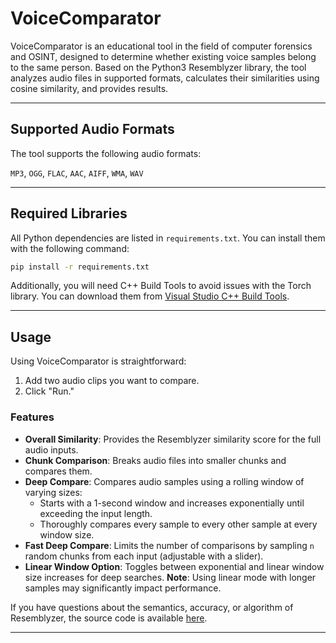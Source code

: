 # VoiceComparator

VoiceComparator is an educational tool in the field of computer forensics and OSINT, designed to determine whether existing voice samples belong to the same person. Based on the Python3 Resemblyzer library, the tool analyzes audio files in supported formats, calculates their similarities using cosine similarity, and provides results.

---

## Supported Audio Formats

The tool supports the following audio formats:

`MP3`, `OGG`, `FLAC`, `AAC`, `AIFF`, `WMA`, `WAV`

---

## Required Libraries

All Python dependencies are listed in `requirements.txt`. You can install them with the following command:

```bash
pip install -r requirements.txt
```

Additionally, you will need C++ Build Tools to avoid issues with the Torch library. You can download them from [Visual Studio C++ Build Tools](https://visualstudio.microsoft.com/visual-cpp-build-tools/).

---

## Usage

Using VoiceComparator is straightforward:

1. Add two audio clips you want to compare.
2. Click "Run."

### Features

- **Overall Similarity**: Provides the Resemblyzer similarity score for the full audio inputs.
- **Chunk Comparison**: Breaks audio files into smaller chunks and compares them.
- **Deep Compare**: Compares audio samples using a rolling window of varying sizes:
  - Starts with a 1-second window and increases exponentially until exceeding the input length.
  - Thoroughly compares every sample to every other sample at every window size.
- **Fast Deep Compare**: Limits the number of comparisons by sampling `n` random chunks from each input (adjustable with a slider).
- **Linear Window Option**: Toggles between exponential and linear window size increases for deep searches. **Note**: Using linear mode with longer samples may significantly impact performance.

If you have questions about the semantics, accuracy, or algorithm of Resemblyzer, the source code is available [here](https://github.com/resemble-ai/Resemblyzer).

---


